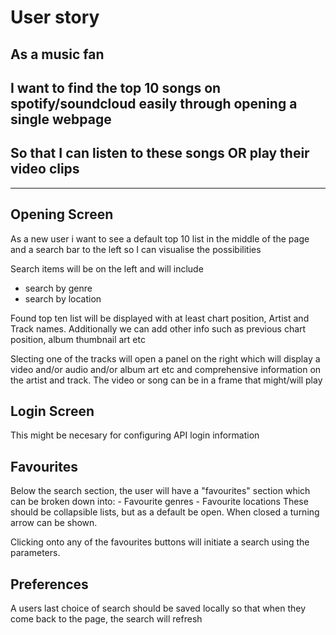 # User story

## As a music fan

## I want to find the top 10 songs on spotify/soundcloud easily through opening a single webpage

## So that I can listen to these songs OR play their video clips 

-----

## Opening Screen
As a new user i want to see a default top 10 list in the middle of the page and a search bar to the left so I can visualise the possibilities

Search items will be on the left and will include 
- search by genre
- search by location

Found top ten list will be displayed with at least chart position, Artist and Track names.
Additionally we can add other info such as previous chart position, album thumbnail art etc

Slecting one of the tracks will open a panel on the right which will display a video and/or audio and/or album art etc and comprehensive information on the artist and track. The video or song can be in a frame that might/will play

## Login Screen
This might be necesary for configuring API login information

## Favourites 
<p>Below the search section, the user will have a "favourites" section which can be broken down into:
- Favourite genres
- Favourite locations
These should be collapsible lists, but as a default be open. When closed a turning arrow can be shown.

Clicking onto any of the favourites buttons will initiate a search using the parameters.

## Preferences
A users last choice of search should be saved locally so that when they come back to the page, the search will refresh


